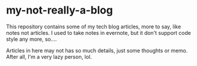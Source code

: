 # my-not-really-a-blog
This repository contains some of my tech blog articles, more to say, like notes not articles. I used to take notes in evernote, but it don't support code style any more, so....

Articles in here may not has so much details, just some thoughts or memo. After all, I'm a very lazy person, lol.


